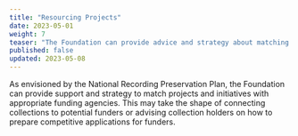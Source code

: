 ```yaml
---
title: "Resourcing Projects"
date: 2023-05-01
weight: 7
teaser: "The Foundation can provide advice and strategy about matching projects with appropriate funders."
published: false
updated: 2023-05-08
---
```


As envisioned by the National Recording Preservation Plan, the Foundation can provide
support and strategy to match projects and initiatives with appropriate funding agencies.
This may take the shape of connecting collections to potential funders or
advising collection holders on how to prepare competitive applications for funders.
